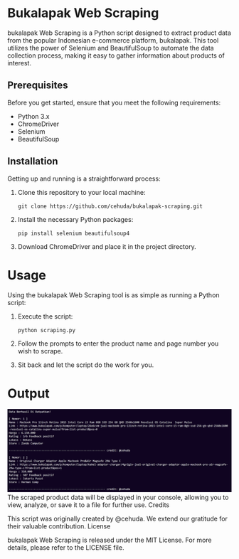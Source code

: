# Bukalapak Web Scraping

bukalapak Web Scraping is a Python script designed to extract product data from the popular Indonesian e-commerce platform, bukalapak. This tool utilizes the power of Selenium and BeautifulSoup to automate the data collection process, making it easy to gather information about products of interest.

## Prerequisites

Before you get started, ensure that you meet the following requirements:

- Python 3.x
- ChromeDriver
- Selenium
- BeautifulSoup

## Installation

Getting up and running is a straightforward process:

1. Clone this repository to your local machine:

   ```
   git clone https://github.com/cehuda/bukalapak-scraping.git
2. Install the necessary Python packages:
   
   ```
   pip install selenium beautifulsoup4
4. Download ChromeDriver and place it in the project directory.

# Usage

Using the bukalapak Web Scraping tool is as simple as running a Python script:

1. Execute the script:

    ```
    python scraping.py
2. Follow the prompts to enter the product name and page number you wish to scrape.

3. Sit back and let the script do the work for you.

# Output

![Alt Text](image.png)
The scraped product data will be displayed in your console, allowing you to view, analyze, or save it to a file for further use.
Credits

This script was originally created by @cehuda. We extend our gratitude for their valuable contribution.
License

bukalapak Web Scraping is released under the MIT License. For more details, please refer to the LICENSE file.
